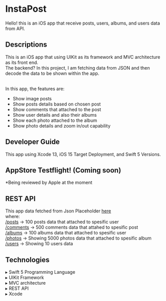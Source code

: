 # InstaPost
Hello! this is an iOS app that receive posts, users, albums, and users data from API.

## Descriptions
This is an iOS app that using UIKit as its framework and MVC architecture as its front end.
<br>The backend? In this project, I am fetching data from JSON and then decode the data to be shown within the app.

<br>In this app, the features are:
- Show image posts
- Show posts details based on chosen post
- Show comments that attached to the post
- Show user details and also their albums
- Show each photo attached to the album
- Show photo details and zoom in/out capability


## Developer Guide
This app using Xcode 13, iOS 15 Target Deployment, and Swift 5 Versions.


## AppStore Testflight! (Coming soon)
*Being reviewed by Apple at the moment


## REST API
This app data fetched from Json Placeholder <a href=https://jsonplaceholder.typicode.com/>here</a><br>
where:<br>
<a href=https://jsonplaceholder.typicode.com/posts>/posts</a> -> 100 posts data that attached to spesific user<br>
<a href=https://jsonplaceholder.typicode.com/comments>/comments</a> -> 500 comments data that attahed to spesific post<br>
<a href=https://jsonplaceholder.typicode.com/albums>/albums</a> -> 100 albums data that attached to spesific user<br>
<a href=https://jsonplaceholder.typicode.com/photos>/photos</a> -> Showing 5000 photos data that attached to spesific album<br>
<a href=https://jsonplaceholder.typicode.com/users>/users</a> -> Showing 10 users data<br>


## Technologies
▸ Swift 5 Programming Language<br>
▸ UIKit Framework<br>
▸ MVC architecture<br>
▸ REST API<br>
▸ Xcode<br>

